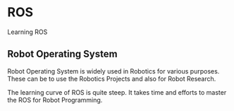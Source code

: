 # ROS
Learning ROS

## Robot Operating System
Robot Operating System is widely used in Robotics for various purposes. These can be to use the Robotics Projects and also for Robot Research.

The learning curve of ROS is quite steep. It takes time and efforts to master the ROS for Robot Programming.



